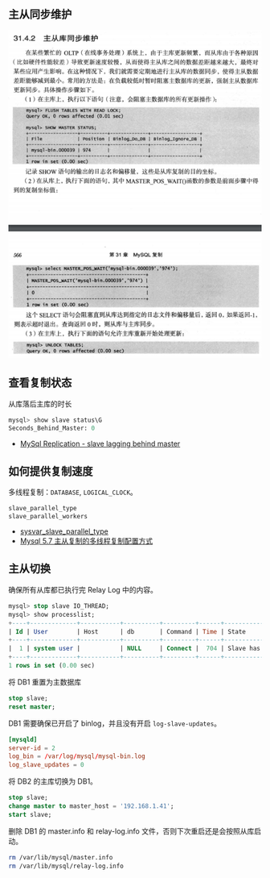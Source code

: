 ## 主从同步维护

![Alt text](img/master_slave_sync.jpg)

## 查看复制状态

从库落后主库的时长

```sql
mysql> show slave status\G
Seconds_Behind_Master: 0
```

- [MySql Replication - slave lagging behind master](https://stackoverflow.com/questions/8547827/mysql-replication-slave-lagging-behind-master)

## 如何提供复制速度

多线程复制：`DATABASE`, `LOGICAL_CLOCK`。

```
slave_parallel_type
slave_parallel_workers
```

- [sysvar_slave_parallel_type](https://dev.mysql.com/doc/refman/5.7/en/replication-options-slave.html#sysvar_slave_parallel_type)
- [Mysql 5.7 主从复制的多线程复制配置方式](https://www.jianshu.com/p/a1ff89122266)

## 主从切换

确保所有从库都已执行完 Relay Log 中的内容。

```sql
mysql> stop slave IO_THREAD;
mysql> show processlist;
+----+-------------+-----------+----------+---------+------+--------------------------------------------------------+------------------+
| Id | User        | Host      | db       | Command | Time | State                                                  | Info             |
+----+-------------+-----------+----------+---------+------+--------------------------------------------------------+------------------+
|  1 | system user |           | NULL     | Connect |  704 | Slave has read all relay log; waiting for more updates | NULL             |
+----+-------------+-----------+----------+---------+------+--------------------------------------------------------+------------------+
1 rows in set (0.00 sec)
```

将 DB1 重置为主数据库

```sql
stop slave;
reset master;
```

DB1 需要确保已开启了 binlog，并且没有开启 `log-slave-updates`。

```cnf
[mysqld]
server-id = 2
log_bin = /var/log/mysql/mysql-bin.log
log_slave_updates = 0
```

将 DB2 的主库切换为 DB1。

```sql
stop slave;
change master to master_host = '192.168.1.41';
start slave;
```

删除 DB1 的 master.info 和 relay-log.info 文件，否则下次重启还是会按照从库启动。

```sh
rm /var/lib/mysql/master.info 
rm /var/lib/mysql/relay-log.info
```



